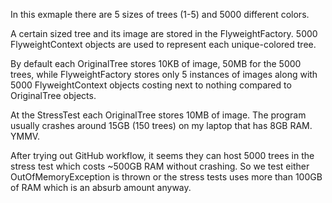 In this exmaple there are 5 sizes of trees (1-5) and 5000 different colors. 

A certain sized tree and its image are stored in the FlyweightFactory. 5000 FlyweightContext objects are used to represent each unique-colored tree.

By default each OriginalTree stores 10KB of image, 50MB for the 5000 trees, while FlyweightFactory stores only 5 instances of images along with 5000 FlyweightContext objects costing next to nothing compared to OriginalTree objects.

At the StressTest each OriginalTree stores 10MB of image. The program usually crashes around 15GB (150 trees) on my laptop that has 8GB RAM. YMMV.

After trying out GitHub workflow, it seems they can host 5000 trees in the stress test which costs ~500GB RAM without crashing. So we test either OutOfMemoryException is thrown or the stress tests uses more than 100GB of RAM which is an absurb amount anyway.